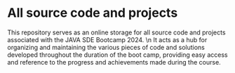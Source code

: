 # All source code and projects
This repository serves as an online storage for all source code and projects associated with the JAVA SDE Bootcamp 2024. \n
It acts as a hub for organizing and maintaining the various pieces of code and solutions developed throughout the duration of the boot camp, providing easy access and reference to the progress and achievements made during the course.
